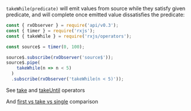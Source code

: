 <!--
name:
title:      takeWhile
pageTitle:	takeWhile — RxJS operator example + marble diagram
desc:		takeWhile will emit values from source while they satisfy given predicate
docsUrl:	https://rxjs.dev/api/operators/takeWhile
-->

`takeWhile(predicate)` will emit values from source while they satisfy given predicate, and will complete once emitted value dissatisfies the predicate:

```js
const { rxObserver } = require('api/v0.3');
const { timer } = require('rxjs');
const { takeWhile } = require('rxjs/operators');

const source$ = timer(0, 100);

source$.subscribe(rxObserver('source$'));
source$.pipe(
    takeWhile(n => n < 5)
  )
  .subscribe(rxObserver('takeWhile(n < 5)'));
```

See [take](/rxjs/take/) and [takeUntil](/rxjs/takeUntil/) operators

And [first vs take vs single](/rxjs/first-vs-take-vs-single/) comparison
